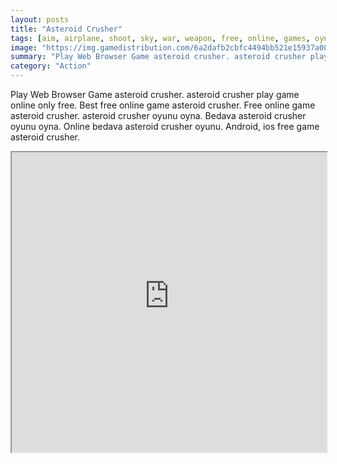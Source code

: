 ```yaml
---
layout: posts
title: "Asteroid Crusher"
tags: [aim, airplane, shoot, sky, war, weapon, free, online, games, oyna, game, free, games, play, play, games]
image: "https://img.gamedistribution.com/6a2dafb2cbfc4494bb521e15937a0071.jpg"
summary: "Play Web Browser Game asteroid crusher. asteroid crusher play game online only free. Best free online game asteroid crusher. Free online game asteroid crusher. asteroid crusher oyunu oyna. Bedava asteroid crusher oyunu oyna. Online bedava asteroid crusher oyunu. Android, ios free game asteroid crusher."
category: "Action"
---
```


Play Web Browser Game asteroid crusher. asteroid crusher play game online only free. Best free online game asteroid crusher. Free online game asteroid crusher. asteroid crusher oyunu oyna. Bedava asteroid crusher oyunu oyna. Online bedava asteroid crusher oyunu. Android, ios free game asteroid crusher.

<iframe width="100%" height="480px;" src="https://html5.gamedistribution.com/6a2dafb2cbfc4494bb521e15937a0071/"></iframe>